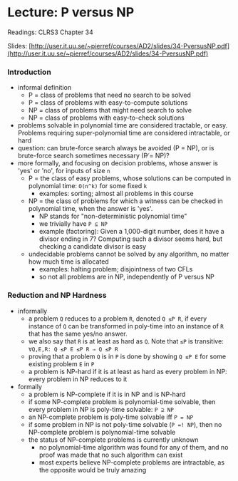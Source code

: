 # Lecture: P versus NP

Readings: CLRS3 Chapter 34

Slides: [http://user.it.uu.se/~pierref/courses/AD2/slides/34-PversusNP.pdf](http://user.it.uu.se/~pierref/courses/AD2/slides/34-PversusNP.pdf)

### Introduction
- informal definition
  - P = class of problems that need no search to be solved
  - P = class of problems with easy-to-compute solutions
  - NP = class of problems that might need search to solve
  - NP = class of problems with easy-to-check solutions
- problems solvable in polynomial time are considered tractable, or easy. Problems requiring super-polynomial time are considered intractable, or hard
- question: can brute-force search always be avoided (P = NP),
or is brute-force search sometimes necessary (P ̸= NP)?
- more formally, and focusing on decision problems, whose answer is 'yes' or 'no', for inputs of size ``n``
  - P = the class of easy problems, whose solutions can be computed in polynomial time: ``O(n^k)`` for some fixed ``k``
    - examples: sorting; almost all problems in this course
  - NP = the class of problems for which a witness can be checked in polynomial time, when the answer is 'yes'.
    - NP stands for "non-deterministic polynomial time"
    - we trivially have ``P ⊆ NP``
    - example (factoring): Given a 1,000-digit number, does it have a divisor ending in 7? Computing such a divisor seems hard, but checking a candidate divisor is easy
  - undecidable problems cannot be solved by any algorithm, no matter how much time is allocated
    - examples: halting problem; disjointness of two CFLs
    - so not all problems are in NP, independently of P versus NP

### Reduction and NP Hardness
- informally
  - a problem ``Q`` reduces to a problem ``R``, denoted ``Q ≤P R``, if every instance of ``Q`` can be transformed in poly-time into an instance of ``R`` that has the same yes/no answer.
  - we also say that ``R`` is at least as hard as ``Q``. Note that ``≤P`` is transitive: ``∀Q,E,R: Q ≤P E ≤P R ⇒ Q ≤P R``
  - proving that a problem ``Q`` is in ``P`` is done by showing ``Q ≤P E`` for some existing problem ``E`` in ``P``
  - a problem is NP-hard if it is at least as hard as every problem in NP: every problem in NP reduces to it
- formally
  - a problem is NP-complete if it is in NP and is NP-hard
  - if some NP-complete problem is polynomial-time solvable, then every problem in NP is poly-time solvable: ``P ⊇ NP``
  - an NP-complete problem is poly-time solvable iff ``P = NP``
  - if some problem in NP is not poly-time solvable (``P =! NP``), then no NP-complete problem is polynomial-time solvable
  - the status of NP-complete problems is currently unknown
    - no polynomial-time algorithm was found for any of them, and no proof was made that no such algorithm can exist
    - most experts believe NP-complete problems are intractable, as the opposite would be truly amazing
